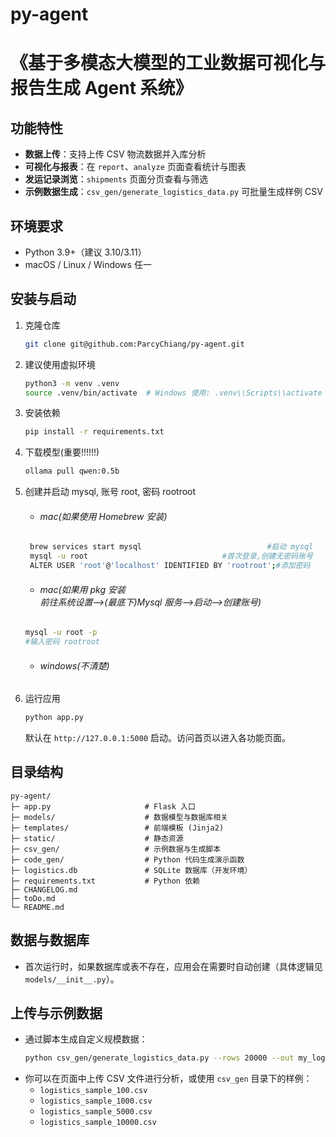 # py-agent
# 《基于多模态大模型的工业数据可视化与报告生成 Agent 系统》

## 功能特性
- **数据上传**：支持上传 CSV 物流数据并入库分析
- **可视化与报表**：在 `report`、`analyze` 页面查看统计与图表
- **发运记录浏览**：`shipments` 页面分页查看与筛选
- **示例数据生成**：`csv_gen/generate_logistics_data.py` 可批量生成样例 CSV

## 环境要求
- Python 3.9+（建议 3.10/3.11）
- macOS / Linux / Windows 任一

## 安装与启动
1. 克隆仓库
   ```bash
   git clone git@github.com:ParcyChiang/py-agent.git
   ```
2. 建议使用虚拟环境
   ```bash
   python3 -m venv .venv
   source .venv/bin/activate  # Windows 使用: .venv\\Scripts\\activate
   ```
3. 安装依赖
   ```bash
   pip install -r requirements.txt
   ```
4.  下载模型(重要!!!!!!)
    ```bash
    ollama pull qwen:0.5b
    ```
5. 创建并启动 mysql, 账号 root, 密码 rootroot
   - ###### mac(如果使用 Homebrew 安装)
    ```bash
     brew services start mysql                            #启动 mysql
     mysql -u root                              #首次登录,创建无密码账号
     ALTER USER 'root'@'localhost' IDENTIFIED BY 'rootroot';#添加密码
    ```
   - ###### mac(如果用 pkg 安装<br>前往系统设置-->(最底下)Mysql 服务-->启动-->创建账号)
    ```bash
   mysql -u root -p
   #输入密码 rootroot
   ```
   - ###### windows(不清楚)
6. 运行应用
   ```bash
   python app.py
   ```
   默认在 `http://127.0.0.1:5000` 启动。访问首页以进入各功能页面。

## 目录结构
```text
py-agent/
├─ app.py                     # Flask 入口
├─ models/                    # 数据模型与数据库相关
├─ templates/                 # 前端模板 (Jinja2)
├─ static/                    # 静态资源
├─ csv_gen/                   # 示例数据与生成脚本
├─ code_gen/                  # Python 代码生成演示函数
├─ logistics.db               # SQLite 数据库（开发环境）
├─ requirements.txt           # Python 依赖
├─ CHANGELOG.md
├─ toDo.md
└─ README.md
```

## 数据与数据库
- 首次运行时，如果数据库或表不存在，应用会在需要时自动创建（具体逻辑见 `models/__init__.py`）。

## 上传与示例数据
- 通过脚本生成自定义规模数据：
  ```bash
  python csv_gen/generate_logistics_data.py --rows 20000 --out my_logistics.csv
  ```
- 你可以在页面中上传 CSV 文件进行分析，或使用 `csv_gen` 目录下的样例：
  - `logistics_sample_100.csv`
  - `logistics_sample_1000.csv`
  - `logistics_sample_5000.csv`
  - `logistics_sample_10000.csv`



